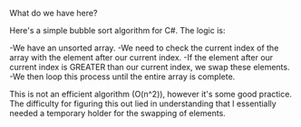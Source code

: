 
What do we have here?

Here's a simple bubble sort algorithm for C#. The logic is:

-We have an unsorted array.
-We need to check the current index of the array with the element after our current index.
-If the element after our current index is GREATER than our current index, we swap these elements.
-We then loop this process until the entire array is complete.

This is not an efficient algorithm (O(n^2)), however it's some good practice. The difficulty for figuring this out lied in understanding that I essentially needed a temporary holder for the swapping of elements. 
